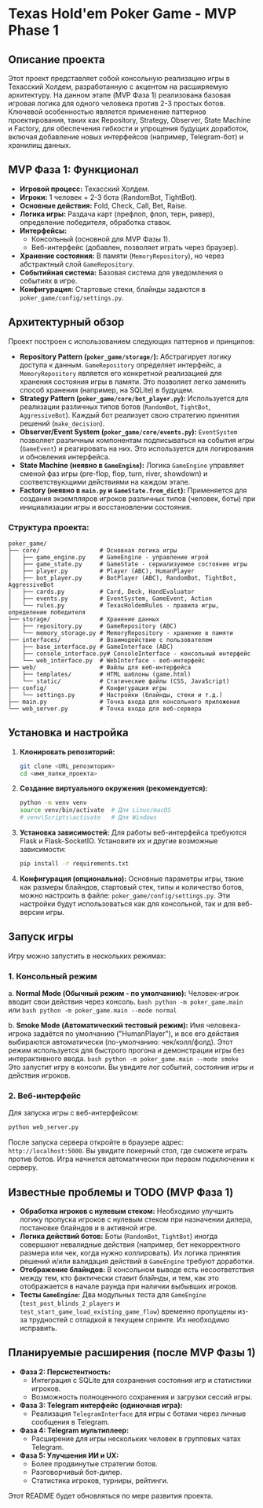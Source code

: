 # Texas Hold'em Poker Game - MVP Phase 1

## Описание проекта

Этот проект представляет собой консольную реализацию игры в Техасский Холдем, разработанную с акцентом на расширяемую архитектуру. На данном этапе (MVP Фаза 1) реализована базовая игровая логика для одного человека против 2-3 простых ботов. Ключевой особенностью является применение паттернов проектирования, таких как Repository, Strategy, Observer, State Machine и Factory, для обеспечения гибкости и упрощения будущих доработок, включая добавление новых интерфейсов (например, Telegram-бот) и хранилищ данных.

## MVP Фаза 1: Функционал

*   **Игровой процесс:** Техасский Холдем.
*   **Игроки:** 1 человек + 2-3 бота (RandomBot, TightBot).
*   **Основные действия:** Fold, Check, Call, Bet, Raise.
*   **Логика игры:** Раздача карт (префлоп, флоп, терн, ривер), определение победителя, обработка ставок.
*   **Интерфейсы:**
    *   Консольный (основной для MVP Фазы 1).
    *   Веб-интерфейс (добавлен, позволяет играть через браузер).
*   **Хранение состояния:** В памяти (`MemoryRepository`), но через абстрактный слой `GameRepository`.
*   **Событийная система:** Базовая система для уведомления о событиях в игре.
*   **Конфигурация:** Стартовые стеки, блайнды задаются в `poker_game/config/settings.py`.

## Архитектурный обзор

Проект построен с использованием следующих паттернов и принципов:

*   **Repository Pattern (`poker_game/storage/`):** Абстрагирует логику доступа к данным. `GameRepository` определяет интерфейс, а `MemoryRepository` является его конкретной реализацией для хранения состояния игры в памяти. Это позволяет легко заменить способ хранения (например, на SQLite) в будущем.
*   **Strategy Pattern (`poker_game/core/bot_player.py`):** Используется для реализации различных типов ботов (`RandomBot`, `TightBot`, `AggressiveBot`). Каждый бот реализует свою стратегию принятия решений (`make_decision`).
*   **Observer/Event System (`poker_game/core/events.py`):** `EventSystem` позволяет различным компонентам подписываться на события игры (`GameEvent`) и реагировать на них. Это используется для логирования и обновления интерфейса.
*   **State Machine (неявно в `GameEngine`):** Логика `GameEngine` управляет сменой фаз игры (pre-flop, flop, turn, river, showdown) и соответствующими действиями на каждом этапе.
*   **Factory (неявно в `main.py` и `GameState.from_dict`):** Применяется для создания экземпляров игроков различных типов (человек, боты) при инициализации игры и восстановлении состояния.

### Структура проекта:

```
poker_game/
├── core/                 # Основная логика игры
│   ├── game_engine.py    # GameEngine - управление игрой
│   ├── game_state.py     # GameState - сериализуемое состояние игры
│   ├── player.py         # Player (ABC), HumanPlayer
│   ├── bot_player.py     # BotPlayer (ABC), RandomBot, TightBot, AggressiveBot
│   ├── cards.py          # Card, Deck, HandEvaluator
│   ├── events.py         # EventSystem, GameEvent, Action
│   └── rules.py          # TexasHoldemRules - правила игры, определение победителя
├── storage/              # Хранение данных
│   ├── repository.py     # GameRepository (ABC)
│   └── memory_storage.py # MemoryRepository - хранение в памяти
├── interfaces/           # Взаимодействие с пользователем
│   ├── base_interface.py # GameInterface (ABC)
│   ├── console_interface.py# ConsoleInterface - консольный интерфейс
│   └── web_interface.py  # WebInterface - веб-интерфейс
├── web/                  # Файлы для веб-интерфейса
│   ├── templates/        # HTML шаблоны (game.html)
│   └── static/           # Статические файлы (CSS, JavaScript)
├── config/               # Конфигурация игры
│   └── settings.py       # Настройки (блайнды, стеки и т.д.)
├── main.py               # Точка входа для консольного приложения
└── web_server.py         # Точка входа для веб-сервера
```

## Установка и настройка

1.  **Клонировать репозиторий:**
    ```bash
    git clone <URL_репозитория>
    cd <имя_папки_проекта>
    ```
2.  **Создание виртуального окружения (рекомендуется):**
    ```bash
    python -m venv venv
    source venv/bin/activate  # Для Linux/macOS
    # venv\Scripts\activate   # Для Windows
    ```
3.  **Установка зависимостей:**
    Для работы веб-интерфейса требуются Flask и Flask-SocketIO. Установите их и другие возможные зависимости:
    ```bash
    pip install -r requirements.txt
    ```
4.  **Конфигурация (опционально):**
    Основные параметры игры, такие как размеры блайндов, стартовый стек, типы и количество ботов, можно настроить в файле:
    `poker_game/config/settings.py`. Эти настройки будут использоваться как для консольной, так и для веб-версии игры.

## Запуск игры

Игру можно запустить в нескольких режимах:

### 1. Консольный режим

   а. **Normal Mode (Обычный режим - по умолчанию):**
      Человек-игрок вводит свои действия через консоль.
      ```bash
      python -m poker_game.main
      ```
      или
      ```bash
      python -m poker_game.main --mode normal
      ```

   b. **Smoke Mode (Автоматический тестовый режим):**
      Имя человека-игрока задаётся по умолчанию ("HumanPlayer"), и все его действия выбираются автоматически (по-умолчанию: чек/колл/фолд). Этот режим используется для быстрого прогона и демонстрации игры без интерактивного ввода.
      ```bash
      python -m poker_game.main --mode smoke
      ```
   Это запустит игру в консоли. Вы увидите лог событий, состояния игры и действия игроков.

### 2. Веб-интерфейс

   Для запуска игры с веб-интерфейсом:

   ```bash
   python web_server.py
   ```
   После запуска сервера откройте в браузере адрес: `http://localhost:5000`.
   Вы увидите покерный стол, где сможете играть против ботов. Игра начнется автоматически при первом подключении к серверу.

## Известные проблемы и TODO (MVP Фаза 1)

*   **Обработка игроков с нулевым стеком:** Необходимо улучшить логику пропуска игроков с нулевым стеком при назначении дилера, постановке блайндов и в активной игре.
*   **Логика действий ботов:** Боты (`RandomBot`, `TightBot`) иногда совершают невалидные действия (например, бет некорректного размера или чек, когда нужно коллировать). Их логика принятия решений и/или валидация действий в `GameEngine` требуют доработки.
*   **Отображение блайндов:** В консольном выводе есть несоответствия между тем, кто фактически ставит блайнды, и тем, как это отображается в начале раунда при наличии выбывших игроков.
*   **Тесты `GameEngine`:** Два модульных теста для `GameEngine` (`test_post_blinds_2_players` и `test_start_game_load_existing_game_flow`) временно пропущены из-за трудностей с отладкой в текущем спринте. Их необходимо исправить.

## Планируемые расширения (после MVP Фазы 1)

*   **Фаза 2: Персистентность:**
    *   Интеграция с SQLite для сохранения состояния игр и статистики игроков.
    *   Возможность полноценного сохранения и загрузки сессий игры.
*   **Фаза 3: Telegram интерфейс (одиночная игра):**
    *   Реализация `TelegramInterface` для игры с ботами через личные сообщения в Telegram.
*   **Фаза 4: Telegram мультиплеер:**
    *   Расширение для игры нескольких человек в групповых чатах Telegram.
*   **Фаза 5: Улучшения ИИ и UX:**
    *   Более продвинутые стратегии ботов.
    *   Разговорчивый бот-дилер.
    *   Статистика игроков, турниры, рейтинги.

Этот README будет обновляться по мере развития проекта.
```
